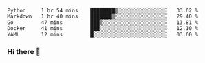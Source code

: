 <!--START_SECTION:waka-->
```text
Python     1 hr 54 mins    ████████▒░░░░░░░░░░░░░░░░   33.62 % 
Markdown   1 hr 40 mins    ███████▒░░░░░░░░░░░░░░░░░   29.40 % 
Go         47 mins         ███▒░░░░░░░░░░░░░░░░░░░░░   13.81 % 
Docker     41 mins         ███░░░░░░░░░░░░░░░░░░░░░░   12.10 % 
YAML       12 mins         █░░░░░░░░░░░░░░░░░░░░░░░░   03.60 % 
```
<!--END_SECTION:waka-->

### Hi there 👋

<!--
**DnC275/DnC275** is a ✨ _special_ ✨ repository because its `README.md` (this file) appears on your GitHub profile.

Here are some ideas to get you started:

- 🔭 I’m currently working on ...
- 🌱 I’m currently learning ...
- 👯 I’m looking to collaborate on ...
- 🤔 I’m looking for help with ...
- 💬 Ask me about ...
- 📫 How to reach me: ...
- 😄 Pronouns: ...
- ⚡ Fun fact: ...
-->
